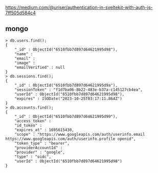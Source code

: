 https://medium.com/@uriser/authentication-in-sveltekit-with-auth-js-7ff505d584c4


## mongo

    > db.users.find();
    { 
        "_id" : ObjectId("6510fbb7d897d64621995d98"), 
        "name" : 
        "email" : 
        "image" : 
        "emailVerified" : null 
    }
    > db.sessions.find();
    { 
        "_id" : ObjectId("6510fbb7d897d64621995d9a"), 
        "sessionToken" : "f1d7ba06-8b22-483e-b37a-c145127cb4ea", 
        "userId" : ObjectId("6510fbb7d897d64621995d98"), 
        "expires" : ISODate("2023-10-25T03:17:11.864Z") 
    }
    > db.accounts.find();
    { 
        "_id" : ObjectId("6510fbb7d897d64621995d99"), 
        "access_token" : 
        "id_token" : 
        "expires_at" : 1695615430, 
        "scope" : "https://www.googleapis.com/auth/userinfo.email https://www.googleapis.com/auth/userinfo.profile openid", 
        "token_type" : "bearer", 
        "providerAccountId" : 
        "provider" : "google", 
        "type" : "oidc", 
        "userId" : ObjectId("6510fbb7d897d64621995d98") 
    }